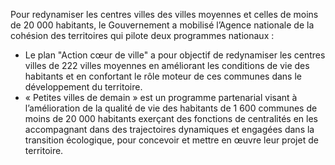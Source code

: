 <p id="brief">
Pour redynamiser les centres villes des villes moyennes et celles de moins de 20 000 habitants, le Gouvernement a mobilisé l’Agence nationale de la cohésion des territoires qui pilote deux programmes nationaux :</p>
<p>
  <ul>
    <li>Le plan "Action cœur de ville" a pour objectif de redynamiser les centres villes de 222 villes moyennes en améliorant les conditions de vie des habitants et en confortant le rôle moteur de ces communes dans le développement du territoire.</li>
    <li>« Petites villes de demain » est un programme partenarial visant à l’amélioration de la qualité de vie des habitants de 1 600 communes de moins de 20 000 habitants exerçant des fonctions de centralités en les accompagnant dans des trajectoires dynamiques et engagées dans la transition écologique, pour concevoir et mettre en œuvre leur projet de territoire.</li>
  </ul>
</p>